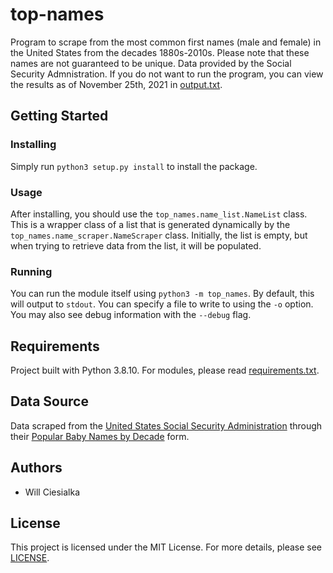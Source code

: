 # top-names

Program to scrape from the most common first names (male and female) in the United States from the decades 1880s-2010s. Please note that these names are not guaranteed to be unique.
Data provided by the Social Security Admnistration.
If you do not want to run the program, you can view the results as of November 25th, 2021 in [output.txt](output.txt).

## Getting Started

### Installing

Simply run `python3 setup.py install` to install the package.

### Usage

After installing, you should use the `top_names.name_list.NameList` class. This is a wrapper class of a list that is generated dynamically by the `top_names.name_scraper.NameScraper` class. Initially, the list is empty, but when trying to retrieve data from the list, it will be populated.

### Running

You can run the module itself using `python3 -m top_names`. By default, this will output to `stdout`. You can specify a file to write to using the `-o` option. You may also see debug information with the `--debug` flag.

## Requirements

Project built with Python 3.8.10.
For modules, please read [requirements.txt](requirements.txt).

## Data Source

Data scraped from the [United States Social Security Administration](https://www.ssa.gov/) through their [Popular Baby Names by Decade](https://www.ssa.gov/oact/babynames/decades/) form.

## Authors

- Will Ciesialka

## License

This project is licensed under the MIT License. For more details, please see [LICENSE](LICENSE).